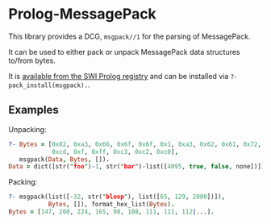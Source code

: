 # Prolog-MessagePack

This library provides a DCG, `msgpack//1` for the parsing of MessagePack.

It can be used to either pack or unpack MessagePack data structures to/from bytes.

It is [available from the SWI Prolog registry](http://www.swi-prolog.org/pack/list?p=msgpack) and can be installed via `?- pack_install(msgpack).`.

## Examples

Unpacking:

```prolog
?- Bytes = [0x82, 0xa3, 0x66, 0x6f, 0x6f, 0x1, 0xa3, 0x62, 0x61, 0x72, 0x94,
            0xcd, 0xf, 0xff, 0xc3, 0xc2, 0xc0],
   msgpack(Data, Bytes, []).
Data = dict([str("foo")-1, str("bar")-list([4095, true, false, none])]).
```

Packing:
```prolog
?- msgpack(list([-32, str("bloop"), list([65, 129, 2000])]),
           Bytes, []), format_hex_list(Bytes).
Bytes = [147, 208, 224, 165, 98, 108, 111, 111, 112|...].
```
